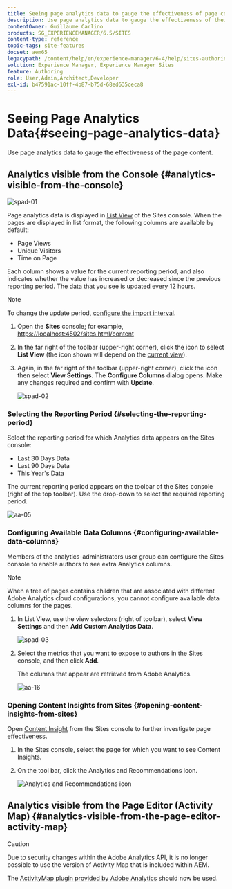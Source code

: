 ```yaml
---
title: Seeing page analytics data to gauge the effectiveness of page content
description: Use page analytics data to gauge the effectiveness of their page content
contentOwner: Guillaume Carlino
products: SG_EXPERIENCEMANAGER/6.5/SITES
content-type: reference
topic-tags: site-features
docset: aem65
legacypath: /content/help/en/experience-manager/6-4/help/sites-authoring/pa-using.html
solution: Experience Manager, Experience Manager Sites
feature: Authoring
role: User,Admin,Architect,Developer
exl-id: b47591ac-10ff-4b87-b75d-68ed635ceca8
---
```

# Seeing Page Analytics Data{#seeing-page-analytics-data}

Use page analytics data to gauge the effectiveness of the page content.

## Analytics visible from the Console {#analytics-visible-from-the-console}

![spad-01](assets/spad-01.png)

Page analytics data is displayed in [List View](/help/sites-authoring/basic-handling.md#list-view) of the Sites console. When the pages are displayed in list format, the following columns are available by default:

* Page Views
* Unique Visitors
* Time on Page

Each column shows a value for the current reporting period, and also indicates whether the value has increased or decreased since the previous reporting period. The data that you see is updated every 12 hours.

>[!NOTE]
>
>To change the update period, [configure the import interval](/help/sites-administering/adobeanalytics-connect.md#configuring-the-import-interval).

1. Open the **Sites** console; for example, [https://localhost:4502/sites.html/content](https://localhost:4502/sites.html/content)
1. In the far right of the toolbar (upper-right corner), click the icon to select **List View** (the icon shown will depend on the [current view](/help/sites-authoring/basic-handling.md#viewing-and-selecting-resources)).

1. Again, in the far right of the toolbar (upper-right corner), click the icon then select **View Settings**. The **Configure Columns** dialog opens. Make any changes required and confirm with **Update**.

   ![spad-02](assets/spad-02.png)

### Selecting the Reporting Period {#selecting-the-reporting-period}

Select the reporting period for which Analytics data appears on the Sites console:

* Last 30 Days Data
* Last 90 Days Data
* This Year's Data

The current reporting period appears on the toolbar of the Sites console (right of the top toolbar). Use the drop-down to select the required reporting period.

![aa-05](assets/aa-05.png)

### Configuring Available Data Columns {#configuring-available-data-columns}

Members of the analytics-administrators user group can configure the Sites console to enable authors to see extra Analytics columns.

>[!NOTE]
>
>When a tree of pages contains children that are associated with different Adobe Analytics cloud configurations, you cannot configure available data columns for the pages.

1. In List View, use the view selectors (right of toolbar), select **View Settings** and then **Add Custom Analytics Data**.

   ![spad-03](assets/spad-03.png)

1. Select the metrics that you want to expose to authors in the Sites console, and then click **Add**.

   The columns that appear are retrieved from Adobe Analytics.

   ![aa-16](assets/aa-16.png)

### Opening Content Insights from Sites {#opening-content-insights-from-sites}

Open [Content Insight](/help/sites-authoring/content-insights.md) from the Sites console to further investigate page effectiveness.

1. In the Sites console, select the page for which you want to see Content Insights.
1. On the tool bar, click the Analytics and Recommendations icon.

   ![Analytics and Recommendations icon](do-not-localize/chlimage_1-14.png)

## Analytics visible from the Page Editor (Activity Map) {#analytics-visible-from-the-page-editor-activity-map}

>[!CAUTION]
>
>Due to security changes within the Adobe Analytics API, it is no longer possible to use the version of Activity Map that is included within AEM.
>
>The [ActivityMap plugin provided by Adobe Analytics](https://experienceleague.adobe.com/docs/analytics/analyze/activity-map/getting-started/get-started-users/activitymap-install.html) should now be used.
